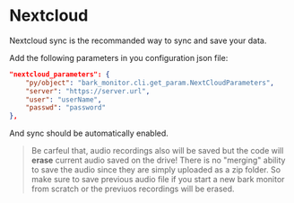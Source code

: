 # Nextcloud

Nextcloud sync is the recommanded way to sync and save your data.

Add the following parameters in you configuration json file:

```json
"nextcloud_parameters": {
    "py/object": "bark_monitor.cli.get_param.NextCloudParameters",
    "server": "https://server.url",
    "user": "userName",
    "passwd": "password"
},
```

And sync should be automatically enabled.

> Be carfeul that, audio recordings also will be saved but the code will __erase__ current audio saved on the drive!
> There is no "merging" ability to save the audio since they are simply uploaded as a zip folder.
> So make sure to save previous audio file if you start a new bark monitor from scratch or the previuos recordings will be erased.
